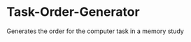 Task-Order-Generator
====================

Generates the order for the computer task in a memory study
